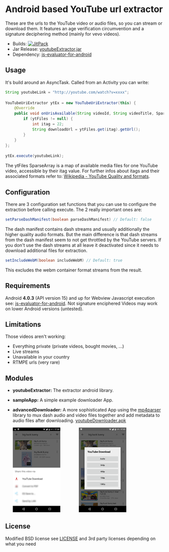 Android based YouTube url extractor
=======================================================

These are the urls to the YouTube video or audio files, so you can stream or download them.
It features an age verification circumvention and a signature deciphering method (mainly for vevo videos).

* Builds: [![JitPack](https://img.shields.io/github/release/HaarigerHarald/android-youtubeExtractor.svg?label=JitPack)](https://jitpack.io/#HaarigerHarald/android-youtubeExtractor)
* Jar Release: [youtubeExtractor.jar](https://github.com/HaarigerHarald/android-youtubeExtractor/releases/latest)
* Dependency: [js-evaluator-for-android](https://github.com/evgenyneu/js-evaluator-for-android)


## Usage

It's build around an AsyncTask. Called from an Activity you can write:

```java	
String youtubeLink = "http://youtube.com/watch?v=xxxx";

YouTubeUriExtractor ytEx = new YouTubeUriExtractor(this) {
    @Override
    public void onUrisAvailable(String videoId, String videoTitle, SparseArray<YtFile> ytFiles) {
        if (ytFiles != null) {
            int itag = 22;
			String downloadUrl = ytFiles.get(itag).getUrl();
        }
    }
};
    
ytEx.execute(youtubeLink);
```

The ytFiles SparseArray is a map of available media files for one YouTube video, accessible by their itag 
value. For further infos about itags and their associated formats refer to: [Wikipedia - YouTube Quality and formats](http://en.wikipedia.org/wiki/YouTube#Quality_and_formats).

## Configuration
    
There are 3 configuration set functions that you can use to configure the extraction before calling execute. The 2 really important ones are:
    
```java
setParseDashManifest(boolean parseDashManifest) // Default: false
```
    
The dash manifest contains dash streams and usually additionally the higher quality audio formats.
But the main difference is that dash streams from the dash manifest seem to not get throttled by the YouTube servers.
If you don't use the dash streams at all leave it deactivated since it needs to download additional files for extraction.
    
```java 
setIncludeWebM(boolean includeWebM) // Default: true
```
    
This excludes the webm container format streams from the result.

## Requirements

Android **4.0.3** (API version 15) and up for Webview Javascript execution see: [js-evaluator-for-android](https://github.com/evgenyneu/js-evaluator-for-android).
Not signature enciphered Videos may work on lower Android versions (untested).

## Limitations

Those videos aren't working:

* Everything private (private videos, bought movies, ...)
* Live streams
* Unavailable in your country
* RTMPE urls (very rare)


## Modules

* **youtubeExtractor:** The extractor android library.

* **sampleApp:** A simple example downloader App.

* **advancedDownloader:** A more sophisticated App using the [mp4parser](https://github.com/sannies/mp4parser) library to mux dash audio and video files together and add metadata to audio files after downloading. [youtubeDownloader.apk](https://github.com/HaarigerHarald/android-youtubeExtractor/releases/latest)

<img height="0" width="4%">
<img src='Screenshot_2015-04-26-17-04-382.png' width='30%'>
<img height="0" width="10%">
<img src='Screenshot_2015-04-27-17-05-50.png' width='30%'>
<img height="0" width="15%">

## License

Modified BSD license see [LICENSE](LICENSE) and 3rd party licenses depending on what you need
